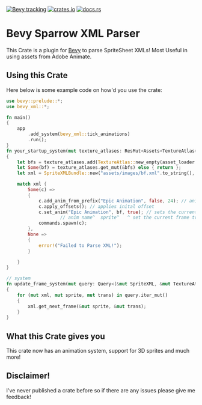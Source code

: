 [![Bevy tracking](https://img.shields.io/badge/Bevy%20tracking-released%20version-lightblue)](https://github.com/bevyengine/bevy/blob/main/docs/plugins_guidelines.md#main-branch-tracking) [![crates.io](https://img.shields.io/crates/v/bevy_xml)](https://crates.io/crates/bevy_xml) [![docs.rs](https://docs.rs/bevy_xml/badge.svg)](https://docs.rs/bevy_xml)

# Bevy Sparrow XML Parser

This Crate is a plugin for [Bevy](https://bevyengine.org/) to parse SpriteSheet XMLs! Most Useful in using assets from Adobe Animate.

## Using this Crate

Here below is some example code on how'd you use the crate:

```rust ignore
use bevy::prelude::*;
use bevy_xml::*;

fn main()
{
    app
        .add_system(bevy_xml::tick_animations)
        .run();
}
fn your_startup_system(mut texture_atlases: ResMut<Assets<TextureAtlas>>, asset_loader: Res<AssetServer>)
{
    let bfs = texture_atlases.add(TextureAtlas::new_empty(asset_loader.load("images/bf.png"), Vec2::new(8192.0, 4096.0))); // handle
    let Some(bf) = texture_atlases.get_mut(&bfs) else { return };
    let xml = SpriteXMLBundle::new("assets/images/bf.xml".to_string(), &bfs, bf);

    match xml {
        Some(c) =>
        {
            c.add_anim_from_prefix("Epic Animation", false, 24); // anim name, is the animation looped?, fps
            c.apply_offsets(); // applies inital offset
            c.set_anim("Epic Animation", bf, true); // sets the current animation
                    // anim name^  sprite^   ^ set the current frame to zero?
            commands.spawn(c);
        },
        None =>
        {
            error!("Failed to Parse XML!");
        }

    }
}

// system
fn update_frame_system(mut query: Query<(&mut SpriteXML, &mut TextureAtlasSprite, &mut Transform), With<SpriteXML>>)
{
    for (mut xml, mut sprite, mut trans) in query.iter_mut()
    {
        xml.get_next_frame(&mut sprite, &mut trans);
    }
}
```

## What this Crate gives you

This crate now has an animation system, support for 3D sprites and much more!

## Disclaimer!

I've never published a crate before so if there are any issues please give me feedback!
